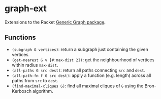 # graph-ext

Extensions to the Racket [Generic Graph package](https://docs.racket-lang.org/graph/index.html).

## Functions

* `(subgraph G vertices)`: return a subgraph just containing the given vertices.
* `(get-nearest G v [#:max-dist 2])`: get the neighbourhood of vertices within radius `max-dist`.
* `(all-paths G src dest)`: return all paths connecting `src` and `dest`.
* `(all-path-fn f G src dest)`: apply a function (e.g. length) across all paths from `src` to
`dest`.
* `(find-maximal-cliques G)`: find all maximal cliques of `G` using the
Bron-Kerbosch algorithm.

